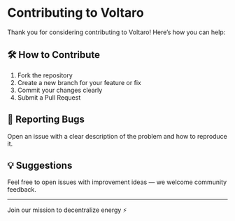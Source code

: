 # Contributing to Voltaro

Thank you for considering contributing to Voltaro! Here’s how you can help:

## 🛠 How to Contribute

1. Fork the repository
2. Create a new branch for your feature or fix
3. Commit your changes clearly
4. Submit a Pull Request

## 🐞 Reporting Bugs

Open an issue with a clear description of the problem and how to reproduce it.

## 💡 Suggestions

Feel free to open issues with improvement ideas — we welcome community feedback.

---

Join our mission to decentralize energy ⚡
